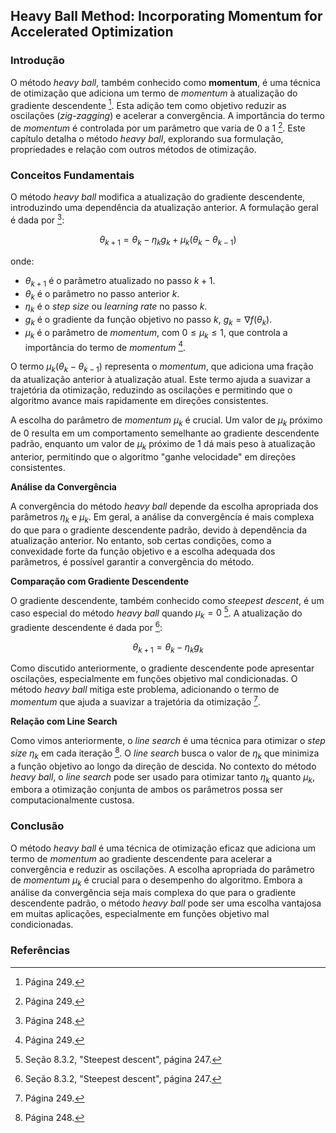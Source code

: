## Heavy Ball Method: Incorporating Momentum for Accelerated Optimization

### Introdução
O método *heavy ball*, também conhecido como **momentum**, é uma técnica de otimização que adiciona um termo de *momentum* à atualização do gradiente descendente [^249]. Esta adição tem como objetivo reduzir as oscilações (*zig-zagging*) e acelerar a convergência. A importância do termo de *momentum* é controlada por um parâmetro que varia de 0 a 1 [^249]. Este capítulo detalha o método *heavy ball*, explorando sua formulação, propriedades e relação com outros métodos de otimização.

### Conceitos Fundamentais
O método *heavy ball* modifica a atualização do gradiente descendente, introduzindo uma dependência da atualização anterior. A formulação geral é dada por [^248]:

$$ \theta_{k+1} = \theta_k - \eta_k g_k + \mu_k (\theta_k - \theta_{k-1}) $$

onde:
*   $\theta_{k+1}$ é o parâmetro atualizado no passo $k+1$.
*   $\theta_k$ é o parâmetro no passo anterior $k$.
*   $\eta_k$ é o *step size* ou *learning rate* no passo $k$.
*   $g_k$ é o gradiente da função objetivo no passo $k$, $g_k = \nabla f(\theta_k)$.
*   $\mu_k$ é o parâmetro de *momentum*, com $0 \leq \mu_k \leq 1$, que controla a importância do termo de *momentum* [^249].

O termo $\mu_k (\theta_k - \theta_{k-1})$ representa o *momentum*, que adiciona uma fração da atualização anterior à atualização atual. Este termo ajuda a suavizar a trajetória da otimização, reduzindo as oscilações e permitindo que o algoritmo avance mais rapidamente em direções consistentes.

A escolha do parâmetro de *momentum* $\mu_k$ é crucial. Um valor de $\mu_k$ próximo de 0 resulta em um comportamento semelhante ao gradiente descendente padrão, enquanto um valor de $\mu_k$ próximo de 1 dá mais peso à atualização anterior, permitindo que o algoritmo "ganhe velocidade" em direções consistentes.

**Análise da Convergência**

A convergência do método *heavy ball* depende da escolha apropriada dos parâmetros $\eta_k$ e $\mu_k$. Em geral, a análise da convergência é mais complexa do que para o gradiente descendente padrão, devido à dependência da atualização anterior. No entanto, sob certas condições, como a convexidade forte da função objetivo e a escolha adequada dos parâmetros, é possível garantir a convergência do método.

**Comparação com Gradiente Descendente**

O gradiente descendente, também conhecido como *steepest descent*, é um caso especial do método *heavy ball* quando $\mu_k = 0$ [^247]. A atualização do gradiente descendente é dada por [^247]:

$$ \theta_{k+1} = \theta_k - \eta_k g_k $$

Como discutido anteriormente, o gradiente descendente pode apresentar oscilações, especialmente em funções objetivo mal condicionadas. O método *heavy ball* mitiga este problema, adicionando o termo de *momentum* que ajuda a suavizar a trajetória da otimização [^249].

**Relação com Line Search**

Como vimos anteriormente, o *line search* é uma técnica para otimizar o *step size* $\eta_k$ em cada iteração [^248]. O *line search* busca o valor de $\eta_k$ que minimiza a função objetivo ao longo da direção de descida. No contexto do método *heavy ball*, o *line search* pode ser usado para otimizar tanto $\eta_k$ quanto $\mu_k$, embora a otimização conjunta de ambos os parâmetros possa ser computacionalmente custosa.

### Conclusão

O método *heavy ball* é uma técnica de otimização eficaz que adiciona um termo de *momentum* ao gradiente descendente para acelerar a convergência e reduzir as oscilações. A escolha apropriada do parâmetro de *momentum* $\mu_k$ é crucial para o desempenho do algoritmo. Embora a análise da convergência seja mais complexa do que para o gradiente descendente padrão, o método *heavy ball* pode ser uma escolha vantajosa em muitas aplicações, especialmente em funções objetivo mal condicionadas.

### Referências
[^247]: Seção 8.3.2, "Steepest descent", página 247.
[^248]: Página 248.
[^249]: Página 249.

<!-- END -->